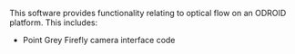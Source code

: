 This software provides functionality relating to optical flow on an ODROID platform. This includes:
<ul>
	<li>Point Grey Firefly camera interface code</li>
</ul>
